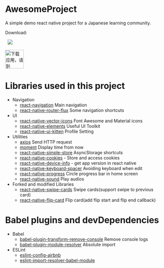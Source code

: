 # AwesomeProject
A simple demo react native project for a Japanese learning community.

Download: 

&nbsp;&nbsp;[![](https://linkmaker.itunes.apple.com/assets/shared/badges/zh-cht/appstore-lrg-513dfa9cea2b10efb09cbf38d8cb834a3aec771e41d6dfc273199a448420b91c.svg)](https://itunes.apple.com/cn/app/souka/id1261643669) 

<a href='https://play.google.com/store/apps/details?id=io.souka.tsubasa&hl=zh-cn&pcampaignid=MKT-Other-global-all-co-prtnr-py-PartBadge-Mar2515-1'><img alt='下载应用，请到 Google Play' src='https://play.google.com/intl/en_us/badges/images/generic/zh-cn_badge_web_generic.png' height=60/></a>


# Libraries used in this project
- Navigation
  - [react-navigation](https://github.com/react-community/react-navigation) Main navigation
  - [react-native-router-flux](https://github.com/aksonov/react-native-router-flux) Some navigation shortcuts
- UI
  - [react-native-vector-icons](https://oblador.github.io/react-native-vector-icons/) Font Awesome and Material icons
  - [react-native-elements](https://github.com/react-native-training/react-native-elements) Useful UI Toolkit
  - [react-native-ui-kitten](https://github.com/akveo/react-native-ui-kitten) Profile Setting 
- Utilities
  - [axios](https://github.com/mzabriskie/axios) Send HTTP request
  - [moment](https://github.com/moment/moment) Display time from now
  - [react-native-simple-store](https://github.com/jasonmerino/react-native-simple-store) AsyncStorage shortcuts
  - [react-native-cookies](https://github.com/joeferraro/react-native-cookies) - Store and access cookies
  - [react-native-device-info](https://github.com/rebeccahughes/react-native-device-info) - get app version in react native 
  - [react-native-keyboard-spacer](https://github.com/Andr3wHur5t/react-native-keyboard-spacer) Avoiding keyboard when edit
  - [react-native-progress](https://github.com/oblador/react-native-progress) Circle progress bar in home screen
  - [react-native-sound](https://github.com/zmxv/react-native-sound) Play audios
- Forked and modified Libraries
  - [react-native-swipe-cards](https://github.com/shellfly/react-native-tinder-swipe-cards) Swipe cards(support swipe  to previous card)
  - [react-native-flip-card](https://github.com/shellfly/react-native-flip-card) Flip card(add flip start and flip end callback)
  
# Babel plugins and devDependencies
- Babel
  - [babel-plugin-transform-remove-console](https://www.npmjs.com/package/babel-plugin-transform-remove-console) Remove console logs
  - [babel-plugin-module-resolver](https://github.com/tleunen/babel-plugin-module-resolver) Absolute import
- ESLint
  - [eslint-config-airbnb](https://www.npmjs.com/package/eslint-config-airbnb)
  - [eslint-import-resolver-babel-module](https://github.com/tleunen/eslint-import-resolver-babel-module)
  

  

